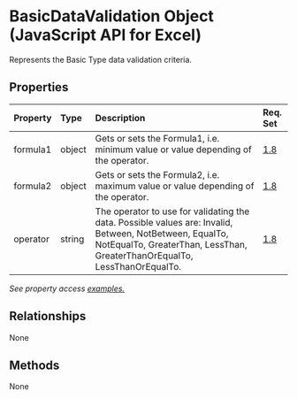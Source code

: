# BasicDataValidation Object (JavaScript API for Excel)

Represents the Basic Type data validation criteria.

## Properties

| Property	   | Type	|Description| Req. Set|
|:---------------|:--------|:----------|:----|
|formula1|object|Gets or sets the Formula1, i.e. minimum value or value depending of the operator.|[1.8](../requirement-sets/excel-api-requirement-sets.md)|
|formula2|object|Gets or sets the Formula2, i.e. maximum value or value depending of the operator.|[1.8](../requirement-sets/excel-api-requirement-sets.md)|
|operator|string|The operator to use for validating the data. Possible values are: Invalid, Between, NotBetween, EqualTo, NotEqualTo, GreaterThan, LessThan, GreaterThanOrEqualTo, LessThanOrEqualTo.|[1.8](../requirement-sets/excel-api-requirement-sets.md)|

_See property access [examples.](#property-access-examples)_

## Relationships
None


## Methods
None

